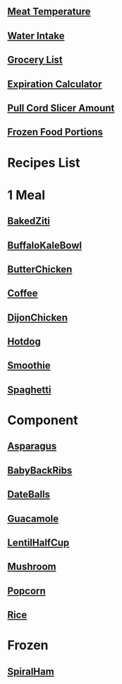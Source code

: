 ## [Meat Temperature](https://www.clickthisnick.com/recipes/meatTemp.html)
## [Water Intake](https://www.clickthisnick.com/recipes/waterIntake.html)
## [Grocery List](https://www.clickthisnick.com/recipes/groceryList.html)
## [Expiration Calculator](https://www.clickthisnick.com/recipes/expirationCalculator.html)
## [Pull Cord Slicer Amount](https://www.clickthisnick.com/recipes/cordSlicer.html)
## [Frozen Food Portions](https://www.clickthisnick.com/recipes/frozenFood.html)
# Recipes List
# 1 Meal
## [BakedZiti](https://www.clickthisnick.com/recipes/dist/bakedziti.html)

## [BuffaloKaleBowl](https://www.clickthisnick.com/recipes/dist/buffalokalebowl.html)

## [ButterChicken](https://www.clickthisnick.com/recipes/dist/butterchicken.html)

## [Coffee](https://www.clickthisnick.com/recipes/dist/coffee.html)

## [DijonChicken](https://www.clickthisnick.com/recipes/dist/dijonchicken.html)

## [Hotdog](https://www.clickthisnick.com/recipes/dist/hotdog.html)

## [Smoothie](https://www.clickthisnick.com/recipes/dist/smoothie.html)

## [Spaghetti](https://www.clickthisnick.com/recipes/dist/spaghetti.html)

# Component
## [Asparagus](https://www.clickthisnick.com/recipes/dist/asparagus.html)

## [BabyBackRibs](https://www.clickthisnick.com/recipes/dist/babybackribs.html)

## [DateBalls](https://www.clickthisnick.com/recipes/dist/dateballs.html)

## [Guacamole](https://www.clickthisnick.com/recipes/dist/guacamole.html)

## [LentilHalfCup](https://www.clickthisnick.com/recipes/dist/lentilhalfcup.html)

## [Mushroom](https://www.clickthisnick.com/recipes/dist/mushroom.html)

## [Popcorn](https://www.clickthisnick.com/recipes/dist/popcorn.html)

## [Rice](https://www.clickthisnick.com/recipes/dist/rice.html)

# Frozen
## [SpiralHam](https://www.clickthisnick.com/recipes/dist/spiralham.html)

